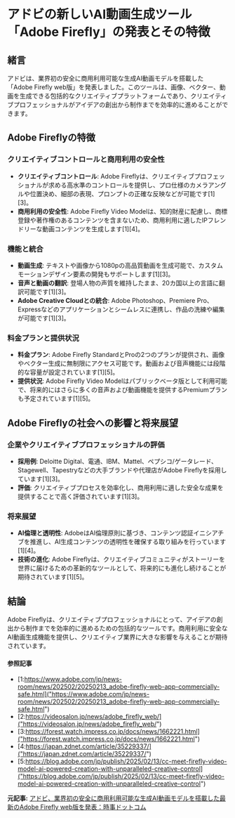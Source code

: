 # アドビの新しいAI動画生成ツール「Adobe Firefly」の発表とその特徴

## 緒言

アドビは、業界初の安全に商用利用可能な生成AI動画モデルを搭載した「Adobe Firefly web版」を発表しました。このツールは、画像、ベクター、動画を生成できる包括的なクリエイティブプラットフォームであり、クリエイティブプロフェッショナルがアイデアの創出から制作までを効率的に進めることができます。

## Adobe Fireflyの特徴

### **クリエイティブコントロールと商用利用の安全性**

- **クリエイティブコントロール**: Adobe Fireflyは、クリエイティブプロフェッショナルが求める高水準のコントロールを提供し、プロ仕様のカメラアングルや位置決め、細部の表現、プロンプトの正確な反映などが可能です[1][3]。
- **商用利用の安全性**: Adobe Firefly Video Modelは、知的財産に配慮し、商標登録や著作権のあるコンテンツを含まないため、商用利用に適したIPフレンドリーな動画コンテンツを生成します[1][4]。

### **機能と統合**

- **動画生成**: テキストや画像から1080pの高品質動画を生成可能で、カスタムモーションデザイン要素の開発もサポートします[1][3]。
- **音声と動画の翻訳**: 登場人物の声質を維持したまま、20カ国以上の言語に翻訳可能です[1][3]。
- **Adobe Creative Cloudとの統合**: Adobe Photoshop、Premiere Pro、Expressなどのアプリケーションとシームレスに連携し、作品の洗練や編集が可能です[1][3]。

### **料金プランと提供状況**

- **料金プラン**: Adobe Firefly StandardとProの2つのプランが提供され、画像やベクター生成に無制限にアクセス可能です。動画および音声機能には段階的な容量が設定されています[1][5]。
- **提供状況**: Adobe Firefly Video Modelはパブリックベータ版として利用可能で、将来的にはさらに多くの音声および動画機能を提供するPremiumプランも予定されています[1][5]。

## Adobe Fireflyの社会への影響と将来展望

### **企業やクリエイティブプロフェッショナルの評価**

- **採用例**: Deloitte Digital、電通、IBM、Mattel、ペプシコ/ゲータレード、Stagewell、Tapestryなどの大手ブランドや代理店がAdobe Fireflyを採用しています[1][3]。
- **評価**: クリエイティブプロセスを効率化し、商用利用に適した安全な成果を提供することで高く評価されています[1][3]。

### **将来展望**

- **AI倫理と透明性**: AdobeはAI倫理原則に基づき、コンテンツ認証イニシアチブを推進し、AI生成コンテンツの透明性を確保する取り組みを行っています[1][4]。
- **技術の進化**: Adobe Fireflyは、クリエイティブコミュニティがストーリーを世界に届けるための革新的なツールとして、将来的にも進化し続けることが期待されています[1][5]。

## 結論

Adobe Fireflyは、クリエイティブプロフェッショナルにとって、アイデアの創出から制作までを効率的に進めるための包括的なツールです。商用利用に安全なAI動画生成機能を提供し、クリエイティブ業界に大きな影響を与えることが期待されています。

#### 参照記事
- [1:https://www.adobe.com/jp/news-room/news/202502/20250213_adobe-firefly-web-app-commercially-safe.html]("https://www.adobe.com/jp/news-room/news/202502/20250213_adobe-firefly-web-app-commercially-safe.html")
- [2:https://videosalon.jp/news/adobe_firefly_web/]("https://videosalon.jp/news/adobe_firefly_web/")
- [3:https://forest.watch.impress.co.jp/docs/news/1662221.html]("https://forest.watch.impress.co.jp/docs/news/1662221.html")
- [4:https://japan.zdnet.com/article/35229337/]("https://japan.zdnet.com/article/35229337/")
- [5:https://blog.adobe.com/jp/publish/2025/02/13/cc-meet-firefly-video-model-ai-powered-creation-with-unparalleled-creative-control]("https://blog.adobe.com/jp/publish/2025/02/13/cc-meet-firefly-video-model-ai-powered-creation-with-unparalleled-creative-control")


**元記事:** [アドビ、業界初の安全に商用利用可能な生成AI動画モデルを搭載した最新のAdobe Firefly web版を発表：時事ドットコム](https://www.jiji.com/jc/article?k=000000482.000041087&g=prt)